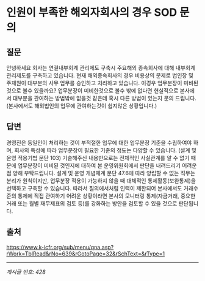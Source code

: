 # 인원이 부족한 해외자회사의 경우 SOD 문의

## 질문
안녕하세요
회사는 연결내부회계 관리제도 구축시 주요해외 종속회사에 대해 내부회계 관리제도를 구축하고 있습니다.
현재 해외종속회사의 경우 비용상의 문제로 법인장 및 주재원이 대부분의 사무 업무를 승인하고 처리하고 있습니다.
이경우 업무분장이 미비된것으로 볼수 있을까요?
업무분장이 미비한것으로 볼수 밖에 없다면 현실적으로 본사에서 대부분을 관여하는 방법밖에 없을것 같은데 혹시 다른 방법이 있는지 문의 드립니다.(본사에서도 해외법인의 업무에 관여하는것이 쉽지않은 상황입니다.)

## 답변
경영진은 동일인이 처리하는 것이 부적절한 업무에 대한 업무분장 기준을 수립하여야 하며, 회사의 특성에 따라 업무분장이 필요한 기준의 정도는 다양할 수 있습니다. (설계 및 운영 적용기법 문단 103) 기술해주신 내용만으로는 전체적인 사실관계를 알 수 없기 때문에 업무분장이 미비된 것인지에 대하여 본 운영위원회에서 판단을 내려드리기 어려운 점 양해 부탁드립니다.
설계 및 운영 개념체계 문단 47.6에 따라 양립할 수 없는 직무는 분리가 원칙이지만, 업무분장 적용이 가능하지 않을 때 대체적인 통제활동(보완통제)을 선택하고 구축할 수 있습니다. 따라서 질의에서처럼 인력이 제한되어 본사에서도 거래수준의 통제에 직접 관여하기 어려운 상황이라면 본사의 모니터링 통제(자금거래, 중요한 거래 또는 월별 재무제표의 검토 등)를 강화하는 방안을 검토할 수 있을 것으로 판단됩니다.

## 출처
https://www.k-icfr.org/sub/menu/qna.asp?rWork=TblRead&rNo=639&rGotoPage=32&rSchText=&rType=1

---
*게시글 번호: 428*
